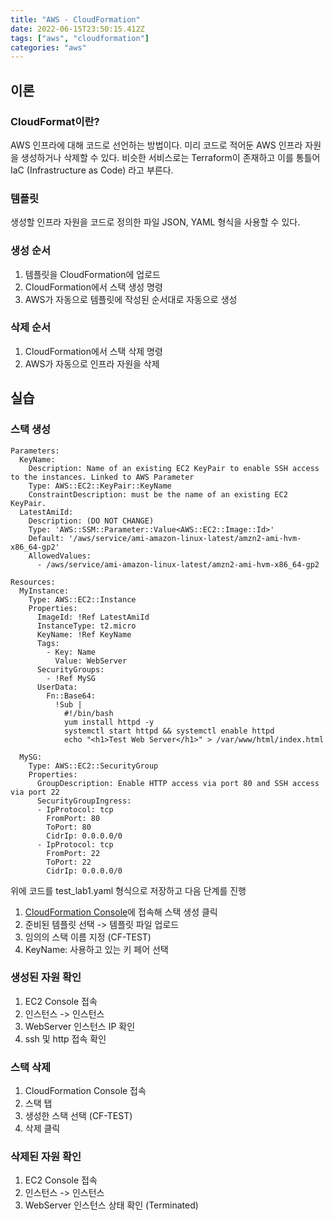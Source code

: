 ```yaml
---
title: "AWS - CloudFormation"
date: 2022-06-15T23:50:15.412Z
tags: ["aws", "cloudformation"]
categories: "aws"
---
```


## 이론

### CloudFormat이란?

AWS 인프라에 대해 코드로 선언하는 방법이다.
미리 코드로 적어둔 AWS 인프라 자원을 생성하거나 삭제할 수 있다.
비슷한 서비스로는 Terraform이 존재하고 이를 통틀어 IaC (Infrastructure as Code) 라고 부른다.

### 템플릿

생성할 인프라 자원을 코드로 정의한 파일
JSON, YAML 형식을 사용할 수 있다.

### 생성 순서

1. 템플릿을 CloudFormation에 업로드
2. CloudFormation에서 스택 생성 명령
3. AWS가 자동으로 템플릿에 작성된 순서대로 자동으로 생성

### 삭제 순서

1. CloudFormation에서 스택 삭제 명령
2. AWS가 자동으로 인프라 자원을 삭제

## 실습

### 스택 생성

```
Parameters:
  KeyName:
    Description: Name of an existing EC2 KeyPair to enable SSH access to the instances. Linked to AWS Parameter
    Type: AWS::EC2::KeyPair::KeyName
    ConstraintDescription: must be the name of an existing EC2 KeyPair.
  LatestAmiId:
    Description: (DO NOT CHANGE)
    Type: 'AWS::SSM::Parameter::Value<AWS::EC2::Image::Id>'
    Default: '/aws/service/ami-amazon-linux-latest/amzn2-ami-hvm-x86_64-gp2'
    AllowedValues:
      - /aws/service/ami-amazon-linux-latest/amzn2-ami-hvm-x86_64-gp2

Resources:
  MyInstance:
    Type: AWS::EC2::Instance
    Properties:
      ImageId: !Ref LatestAmiId
      InstanceType: t2.micro
      KeyName: !Ref KeyName
      Tags:
        - Key: Name
          Value: WebServer
      SecurityGroups:
        - !Ref MySG
      UserData:
        Fn::Base64:
          !Sub |
            #!/bin/bash
            yum install httpd -y
            systemctl start httpd && systemctl enable httpd
            echo "<h1>Test Web Server</h1>" > /var/www/html/index.html

  MySG:
    Type: AWS::EC2::SecurityGroup
    Properties:
      GroupDescription: Enable HTTP access via port 80 and SSH access via port 22
      SecurityGroupIngress:
      - IpProtocol: tcp
        FromPort: 80
        ToPort: 80
        CidrIp: 0.0.0.0/0
      - IpProtocol: tcp
        FromPort: 22
        ToPort: 22
        CidrIp: 0.0.0.0/0
```

위에 코드를 test_lab1.yaml 형식으로 저장하고 다음 단계를 진행

1. [CloudFormation Console](https://ap-northeast-2.console.aws.amazon.com/cloudformation/home?region=ap-northeast-2)에 접속해 스택 생성 클릭
2. 준비된 템플릿 선택 -> 템플릿 파일 업로드
3. 임의의 스택 이름 지정 (CF-TEST)
4. KeyName: 사용하고 있는 키 페어 선택

### 생성된 자원 확인

1. EC2 Console 접속
2. 인스턴스 -> 인스턴스
3. WebServer 인스턴스 IP 확인
4. ssh 및 http 접속 확인

### 스택 삭제

1. CloudFormation Console 접속
2. 스택 탭
3. 생성한 스택 선택 (CF-TEST)
4. 삭제 클릭

### 삭제된 자원 확인

1. EC2 Console 접속
2. 인스턴스 -> 인스턴스
3. WebServer 인스턴스 상태 확인 (Terminated)
